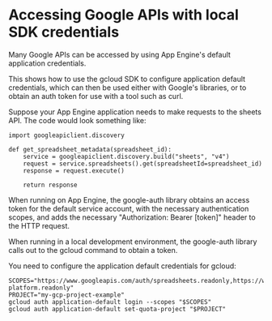 Accessing Google APIs with local SDK credentials
================================================

Many Google APIs can be accessed by using App Engine's default application credentials.

This shows how to use the gcloud SDK to configure application default credentials, which can then be used either with Google's libraries, or to obtain an auth token for use with a tool such as curl.

Suppose your App Engine application needs to make requests to the sheets API. The code would look something like:

    import googleapiclient.discovery

    def get_spreadsheet_metadata(spreadsheet_id):
        service = googleapiclient.discovery.build("sheets", "v4")
        request = service.spreadsheets().get(spreadsheetId=spreadsheet_id)
        response = request.execute()

        return response

When running on App Engine, the google-auth library obtains an access token for the default service account, with the necessary authentication scopes, and adds the necessary "Authorization: Bearer [token]" header to the HTTP request.

When running in a local development environment, the google-auth library calls out to the gcloud command to obtain a token.

You need to configure the application default credentials for gcloud:

    SCOPES="https://www.googleapis.com/auth/spreadsheets.readonly,https://www.googleapis.com/auth/cloud-platform.readonly"
    PROJECT="my-gcp-project-example"
    gcloud auth application-default login --scopes "$SCOPES"
    gcloud auth application-default set-quota-project "$PROJECT"
